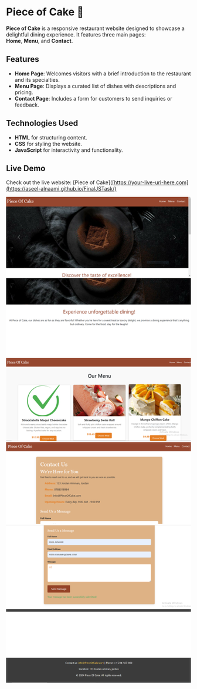  # Piece of Cake 🍰    

**Piece of Cake** is a responsive restaurant website designed to showcase a delightful dining experience. It features three main pages:    
**Home**, **Menu**, and **Contact**.       
        
## Features     
- **Home Page**: Welcomes visitors with a brief introduction to the restaurant and its specialties.      
- **Menu Page**: Displays a curated list of dishes with descriptions and pricing.      
- **Contact Page**: Includes a form for customers to send inquiries or feedback.       
              
## Technologies Used                     
- **HTML** for structuring content.                 
- **CSS** for styling the website.                 
- **JavaScript** for interactivity and functionality.                
                           
## Live Demo                 
Check out the live website: [Piece of Cake]([https://your-live-url-here.com](https://aseel-alnaami.github.io/FinalJSTask/)                   

                  
![home](home.PNG) 
![home](home2.PNG) 
![menu1](menu1.PNG) 
![contact](contact.PNG) 
![form](form.PNG) 
![footer](footer.PNG) 
 

